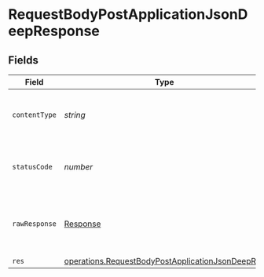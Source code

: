 # RequestBodyPostApplicationJsonDeepResponse


## Fields

| Field                                                                                                                       | Type                                                                                                                        | Required                                                                                                                    | Description                                                                                                                 | Example                                                                                                                     |
| --------------------------------------------------------------------------------------------------------------------------- | --------------------------------------------------------------------------------------------------------------------------- | --------------------------------------------------------------------------------------------------------------------------- | --------------------------------------------------------------------------------------------------------------------------- | --------------------------------------------------------------------------------------------------------------------------- |
| `contentType`                                                                                                               | *string*                                                                                                                    | :heavy_check_mark:                                                                                                          | HTTP response content type for this operation                                                                               |                                                                                                                             |
| `statusCode`                                                                                                                | *number*                                                                                                                    | :heavy_check_mark:                                                                                                          | HTTP response status code for this operation                                                                                |                                                                                                                             |
| `rawResponse`                                                                                                               | [Response](https://developer.mozilla.org/en-US/docs/Web/API/Response)                                                       | :heavy_check_mark:                                                                                                          | Raw HTTP response; suitable for custom response parsing                                                                     |                                                                                                                             |
| `res`                                                                                                                       | [operations.RequestBodyPostApplicationJsonDeepRes](../../../sdk/models/operations/requestbodypostapplicationjsondeepres.md) | :heavy_minus_sign:                                                                                                          | OK                                                                                                                          | {"json":"..."}                                                                                                              |
